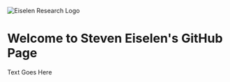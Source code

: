 

![Eiselen Research Logo](https://seiselen.github.io/EisRes512.jpg)

# Welcome to Steven Eiselen's GitHub Page

Text Goes Here
